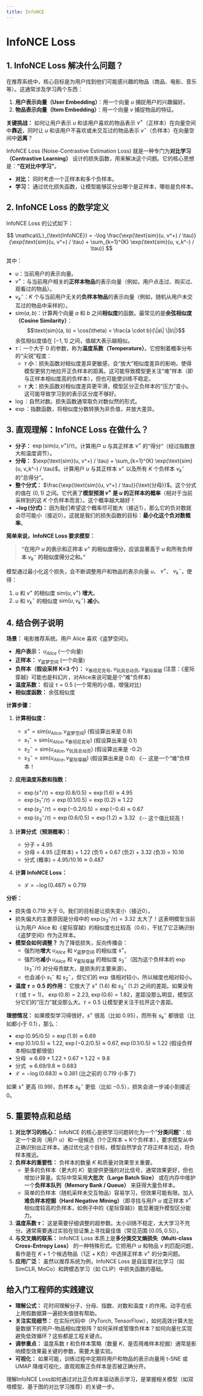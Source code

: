 ```yaml
---
title: InfoNCE
---
```


# InfoNCE Loss

## 1. InfoNCE Loss 解决什么问题？

在推荐系统中，核心目标是为用户找到他们可能感兴趣的物品（商品、电影、音乐等）。这通常涉及学习两个东西：

1.  **用户表示向量（User Embedding）**：用一个向量 $u$ 捕捉用户的兴趣偏好。
2.  **物品表示向量（Item Embedding）**：用一个向量 $v$ 捕捉物品的特征。

**关键挑战：** 如何让用户表示 $u$ 和该用户喜欢的物品表示 $v^+$（正样本）在向量空间中**靠近**，同时让 $u$ 和该用户不喜欢或未交互过的物品表示 $v^-$（负样本）在向量空间中**远离**？

InfoNCE Loss (Noise-Contrastive Estimation Loss) 就是一种专门为**对比学习（Contrastive Learning）** 设计的损失函数，用来解决这个问题。它的核心思想是：**“在对比中学习”**。

*   **对比：** 同时考虑一个正样本和多个负样本。
*   **学习：** 通过优化损失函数，让模型能够区分出哪个是正样本，哪些是负样本。

## 2. InfoNCE Loss 的数学定义

InfoNCE Loss 的公式如下：

$$
\mathcal{L}_{\text{InfoNCE}} = -\log \frac{\exp(\text{sim}(u, v^+) / \tau)}{\exp(\text{sim}(u, v^+) / \tau) + \sum_{k=1}^{K} \exp(\text{sim}(u, v_k^-) / \tau)}
$$

其中：

*   $u$：当前用户的表示向量。
*   $v^+$：与当前用户相关的**正样本物品**的表示向量（例如，用户点击过、购买过、观看过的物品）。
*   $v_k^-$：$K$ 个与当前用户无关的**负样本物品**的表示向量（例如，随机从用户未交互过的物品中采样的）。
*   $\text{sim}(a, b)$：计算两个向量 $a$ 和 $b$ 之间**相似度**的函数。最常见的是**余弦相似度（Cosine Similarity）**：
    $$\text{sim}(a, b) = \cos(\theta) = \frac{a \cdot b}{\|a\| \|b\|}$$
    余弦相似度值在 $[-1, 1]$ 之间，值越大表示越相似。
*   $\tau$：一个大于 0 的参数，称为**温度系数（Temperature）**。它控制着概率分布的“尖锐”程度：
    *   $\tau$ **小**：损失函数对相似度差异更敏感，会“放大”相似度差异的影响，使得模型更努力地拉开正负样本的距离。这可能导致模型更关注“难”样本（即与正样本相似度高的负样本），但也可能使训练不稳定。
    *   $\tau$ **大**：损失函数对相似度差异更平滑，模型区分正负样本的“压力”变小。这可能导致学习到的表示区分度不够好。
*   $\log$：自然对数。损失函数通常取负对数似然的形式。
*   $\exp$：指数函数，将相似度分数转换为非负值，并放大差异。

## 3. 直观理解：InfoNCE Loss 在做什么？

*   **分子：** $\exp(\text{sim}(u, v^+) / \tau)$。计算用户 $u$ 与其正样本 $v^+$ 的“得分”（经过指数放大和温度调节）。
*   **分母：** $\exp(\text{sim}(u, v^+) / \tau) + \sum_{k=1}^{K} \exp(\text{sim}(u, v_k^-) / \tau)$。计算用户 $u$ 与其正样本 $v^+$ 以及所有 $K$ 个负样本 $v_k^-$ 的“总得分”。
*   **整个分式：** $\frac{\exp(\text{sim}(u, v^+) / \tau)}{\text{分母}}$。这个分式的值在 $(0, 1)$ 之间。它代表了**模型预测 $v^+$ 是 $u$ 的正样本的概率**（相对于当前采样到的这 $K$ 个负样本而言）。这个概率越大越好！
*   **$-\log(\text{分式})$：** 因为我们希望这个概率尽可能大（接近1），那么它的负对数就会尽可能小（接近0）。这就是我们的损失函数的目标：**最小化这个负对数概率**。

**简单来说，InfoNCE Loss 要求模型：**

> **“在用户 $u$ 的表示和正样本 $v^+$ 的相似度得分，应该显著高于 $u$ 和所有负样本 $v_k^-$ 的相似度得分之和。”**

模型通过最小化这个损失，会不断调整用户和物品的表示向量 $u$、 $v^+$、 $v_k^-$，使得：
1.  $u$ 和 $v^+$ 的相似度 $\text{sim}(u, v^+)$ **增大**。
2.  $u$ 和 $v_k^-$ 的相似度 $\text{sim}(u, v_k^-)$ **减小**。

## 4. 结合例子说明

**场景：** 电影推荐系统。用户 Alice 喜欢《盗梦空间》。

*   **用户表示：** $u_{Alice}$ (一个向量)
*   **正样本：** $v_{\text{盗梦空间}}$ (一个向量)
*   **负样本（假设采样 K=3 个）：** $v_{\text{泰坦尼克号}}$, $v_{\text{玩具总动员}}$, $v_{\text{星际穿越}}$ (注意：《星际穿越》可能也是科幻片，对Alice来说可能是个“难”负样本)
*   **温度系数：** 假设 $\tau = 0.5$ (一个常用的小值，增强对比)
*   **相似度函数：** 余弦相似度

**计算步骤：**

1.  **计算相似度：**
    *   $s^+ = \text{sim}(u_{Alice}, v_{\text{盗梦空间}})$ (假设算出来是 0.8)
    *   $s_1^- = \text{sim}(u_{Alice}, v_{\text{泰坦尼克号}})$ (假设算出来是 0.1)
    *   $s_2^- = \text{sim}(u_{Alice}, v_{\text{玩具总动员}})$ (假设算出来是 -0.2)
    *   $s_3^- = \text{sim}(u_{Alice}, v_{\text{星际穿越}})$ (假设算出来是 0.6) 《-- 这是一个“难”负样本！

2.  **应用温度系数和指数：**
    *   $\exp(s^+ / \tau) = \exp(0.8 / 0.5) = \exp(1.6) \approx 4.95$
    *   $\exp(s_1^- / \tau) = \exp(0.1 / 0.5) = \exp(0.2) \approx 1.22$
    *   $\exp(s_2^- / \tau) = \exp(-0.2 / 0.5) = \exp(-0.4) \approx 0.67$
    *   $\exp(s_3^- / \tau) = \exp(0.6 / 0.5) = \exp(1.2) \approx 3.32$ 《-- 这个值比较高！

3.  **计算分式（预测概率）：**
    *   分子 = $4.95$
    *   分母 = $4.95$ (正样本) + $1.22$ (负1) + $0.67$ (负2) + $3.32$ (负3) = $10.16$
    *   分式 (概率) = $4.95 / 10.16 \approx 0.487$

4.  **计算 InfoNCE Loss：**
    *   $\mathcal{L} = -\log(0.487) \approx 0.719$

**分析：**

*   损失值 $0.719$ 大于 $0$。我们的目标是让损失变小（接近0）。
*   损失偏大的主要原因是分母中的 $\exp(s_3^- / \tau) = 3.32$ 太大了！这表明模型当前认为用户 Alice 和《星际穿越》的相似度也比较高（$0.6$），干扰了它正确识别《盗梦空间》作为正样本。
*   **模型会如何调整？** 为了降低损失，反向传播会：
    *   强烈地**增大** $u_{Alice}$ 和 $v_{\text{盗梦空间}}$ 的相似度 $s^+$。
    *   强烈地**减小** $u_{Alice}$ 和 $v_{\text{星际穿越}}$ 的相似度 $s_3^-$（因为这个负样本的 $\exp(s_3^- / \tau)$ 对分母贡献大，是损失的主要来源）。
    *   也会减小 $s_1^-$ 和 $s_2^-$，但它们的 $\exp$ 值相对较小，所以梯度也相对较小。
*   **温度 $\tau=0.5$ 的作用：** 它放大了 $s^+$ ($1.6$) 和 $s_3^-$ ($1.2$) 之间的差距。如果没有 $\tau$ (或 $\tau=1$)， $\exp(0.8)=2.23$, $\exp(0.6)=1.82$，差距没那么明显，模型区分它们的“压力”就没那么大。$\tau=0.5$ 让模型更关注于拉开这个差距。

**理想情况：** 如果模型学习得很好，$s^+$ 很高（比如 $0.95$），而所有 $s_k^-$ 都很低（比如都小于 $0.1$），那么：
*   $\exp(0.95 / 0.5) = \exp(1.9) \approx 6.69$
*   $\exp(0.1 / 0.5) \approx 1.22$, $\exp(-0.2 / 0.5) \approx 0.67$, $\exp(0.1 / 0.5) \approx 1.22$ (假设负样本相似度都很低)
*   分母 $\approx 6.69 + 1.22 + 0.67 + 1.22 = 9.8$
*   分式 $\approx 6.69 / 9.8 \approx 0.683$
*   $\mathcal{L} = -\log(0.683) \approx 0.381$ (比之前的 $0.719$ 小多了)

如果 $s^+$ 更高 ($0.99$)，负样本 $s_k^-$ 更低（比如 $-0.5$），损失会进一步减小到接近 $0$。

## 5. 重要特点和总结

1.  **对比学习的核心：** InfoNCE 的核心是把学习问题转化为一个“**分类问题**”：给定一个查询（用户 $u$）和一组候选（1个正样本 + K个负样本），要求模型从中正确识别出正样本。通过优化这个目标，模型自然学会了将正样本拉近，将负样本推远。
2.  **负样本的重要性：** 负样本的数量 $K$ 和质量对效果至关重要。
    *   更多的负样本（更大的 $K$）能提供更强的对比信号，通常效果更好，但也增加计算量。实际中常采用**大批次（Large Batch Size）** 或在内存中维护一个**负样本队列（Memory Bank / Queue）** 来获得大量负样本。
    *   简单的负样本（随机采样未交互物品）容易学习，但效果可能有限。加入**难负样本挖掘（Hard Negative Mining）**（即寻找与用户 $u$ 或正样本 $v^+$ 相似度较高的负样本，如例子中的《星际穿越》）能显著提升模型区分能力。
3.  **温度系数 $\tau$：** 这是需要仔细调整的超参数。太小训练不稳定，太大学习不充分。通常需要通过实验在验证集上寻找最佳值（常见范围 $[0.05, 0.5]$）。
4.  **与交叉熵的联系：** InfoNCE Loss 本质上是**多分类交叉熵损失（Multi-class Cross-Entropy Loss）** 的一种特殊形式。它把用户 $u$ 和物品 $v$ 的匹配问题，看作是在 $K+1$ 个候选物品（1正 + K负）中选择正样本 $v^+$ 的分类问题。
5.  **应用广泛：** 虽然以推荐系统为例，InfoNCE Loss 是自监督对比学习（如 SimCLR, MoCo）和跨模态学习（如 CLIP）中损失函数的基础。

## 给入门工程师的实践建议

*   **理解公式：** 花时间理解分子、分母、指数、对数和温度 $\tau$ 的作用。动手在纸上用假数据算一遍损失值很有帮助。
*   **关注实现细节：** 在实际代码中（PyTorch, TensorFlow），如何高效计算大批量数据下的用户-物品相似度矩阵？如何采样或管理负样本？如何向量化实现避免低效循环？这些都是工程关键点。
*   **调参重点：** 温度系数 $\tau$ 和负样本策略（数量 $K$、是否用难样本挖掘）通常是影响模型效果最关键的参数，需要大量实验。
*   **可视化：** 如果可能，训练过程中定期将用户和物品的表示向量用 t-SNE 或 UMAP 降维可视化，直观观察正负样本是否被正确分开。

理解InfoNCE Loss如何通过对比正负样本驱动表示学习，是掌握相关模型（如双塔模型、基于图的对比学习推荐）的关键一步。